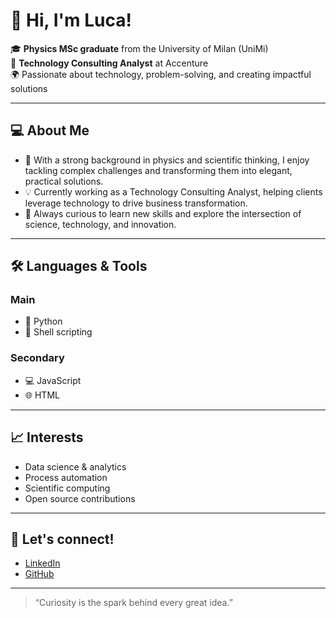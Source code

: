 # 👋 Hi, I'm Luca!

🎓 **Physics MSc graduate** from the University of Milan (UniMi)  
💼 **Technology Consulting Analyst** at Accenture  
🌍 Passionate about technology, problem-solving, and creating impactful solutions

---

## 💻 About Me

- 🔬 With a strong background in physics and scientific thinking, I enjoy tackling complex challenges and transforming them into elegant, practical solutions.
- 💡 Currently working as a Technology Consulting Analyst, helping clients leverage technology to drive business transformation.
- 🚀 Always curious to learn new skills and explore the intersection of science, technology, and innovation.

---

## 🛠️ Languages & Tools

### Main
- 🐍 Python
- 🐚 Shell scripting

### Secondary
- 💻 JavaScript
- 🌐 HTML

---

## 📈 Interests

- Data science & analytics
- Process automation
- Scientific computing
- Open source contributions

---

## 🌟 Let's connect!

- [LinkedIn](https://www.linkedin.com/in/luca-cintura/)
- [GitHub](https://github.com/cintuluca)

---

> “Curiosity is the spark behind every great idea.”
